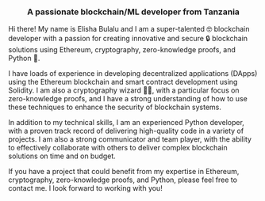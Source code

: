 <h3 align="center">A passionate blockchain/ML developer from Tanzania</h3>

Hi there! My name is Elisha Bulalu and I am a super-talented 🤓 blockchain developer with a passion for creating innovative and secure 🔒 blockchain solutions using Ethereum, cryptography, zero-knowledge proofs, and Python 🐍.

I have loads of experience in developing decentralized applications (DApps) using the Ethereum blockchain and smart contract development using Solidity. I am also a cryptography wizard 🧙‍♂️, with a particular focus on zero-knowledge proofs, and I have a strong understanding of how to use these techniques to enhance the security of blockchain systems.

In addition to my technical skills, I am an experienced Python developer, with a proven track record of delivering high-quality code in a variety of projects. I am also a strong communicator and team player, with the ability to effectively collaborate with others to deliver complex blockchain solutions on time and on budget.

If you have a project that could benefit from my expertise in Ethereum, cryptography, zero-knowledge proofs, and Python, please feel free to contact me. I look forward to working with you! 




